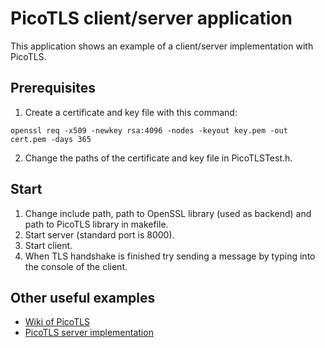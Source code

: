 # PicoTLS client/server application

This application shows an example of a client/server implementation with PicoTLS.

## Prerequisites
1. Create a certificate and key file with this command:
```
openssl req -x509 -newkey rsa:4096 -nodes -keyout key.pem -out cert.pem -days 365
```
2. Change the paths of the certificate and key file in PicoTLSTest.h.

## Start
1. Change include path, path to OpenSSL library (used as backend) and path to PicoTLS library in makefile.
2. Start server (standard port is 8000).
3. Start client.
3. When TLS handshake is finished try sending a message by typing into the console of the client.

## Other useful examples
- [Wiki of PicoTLS](https://github.com/h2o/picotls/wiki/Using-picotls)
- [PicoTLS server implementation](https://gist.github.com/64/39c7f82c159b53a104961caf965696e1)